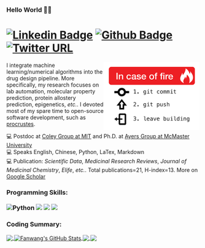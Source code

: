 ### Hello World 🐱‍💻

# [![Linkedin Badge](https://img.shields.io/badge/-LinkedIn-0077B5?style=flat&logo=Linkedin&logoColor=white&link=https://www.linkedin.com/in/fanwang-meng-3687a6a2/?locale=en_US)](https://www.linkedin.com/in/fanwang-meng-3687a6a2/?locale=en_US)  [![Github Badge](https://img.shields.io/badge/-Github-242A2D?style=flat&logo=Github&logoColor=white&link=https://github.com/FanwangM/)](https://github.com/FanwangM/)  [![Twitter URL](https://img.shields.io/twitter/url?url=https%3A%2F%2Ftwitter.com%2FFanwangMeng)](https://twitter.com/FanwangMeng)

<img src="./git_fire.png" min-width="267px" max-width="267px" width="250px" align="right" alt="Logo git_fire png">

<p align="left">

I integrate machine learning/numerical algorithms into the drug design
pipeline. More specifically, my research focuses on lab automation, molecular property prediction, protein allostery prediction, epigenetics, *etc.*. I devoted most of my spare time to open-source software development, such as
[procrustes](https://github.com/theochem/procrustes).
<br>

💻 Postdoc at [Coley Group at MIT](https://coley.mit.edu/) and Ph.D. at [Ayers Group at McMaster University](https://www.chemistry.mcmaster.ca/ayers/index.html) <br>
💻 Speaks English, Chinese, Python, LaTex, Markdown<br>
💻 Publication: *Scientific Data*, *Medicinal Research Reviews*, *Journal of Medicinal Chemistry*,
*Elife*, *etc.*. Total publications=21,
H-index=13. More on [Google Scholar](https://scholar.google.ca/citations?user=5Xk8ab8AAAAJ&hl=en)<br>
</p>

### Programming Skills: <br/> <br/> ![Python](https://img.shields.io/badge/-Python-0077B5?style=flat&logoColor=white&logo=python)  ![](https://img.shields.io/badge/Shell-Bash-informational?style=flat&logo=gnu-bash&logoColor=white&color=blueviolet)  ![](https://img.shields.io/badge/GitHub-Git-informational?style=flat&logo=git&logoColor=white&color=blueviolet)  ![](https://img.shields.io/badge/OS-Linux-informational?style=flat&logo=linux&logoColor=white&color=blueviolet)<br/>


### Coding Summary:


<a href="https://github.com/FanwangM/FanwangM">
  <img align="center" src="https://github-readme-stats-sigma-five.vercel.app/api/top-langs/?username=FanwangM&hide=html,tex,jupyter%20notebook&title_color=ffffff&text_color=c9cacc&icon_color=blueviolet&bg_color=1d1f21&langs_count=3" />
</a>
<a href="https://github.com/FanwangM/FanwangM">
  <img align="center" src="https://github-readme-stats-sigma-five.vercel.app/api?username=FanwangM&show_icons=true&line_height=27&count_private=true&title_color=ffffff&text_color=c9cacc&icon_color=blueviolet&bg_color=1d1f21" alt="Fanwang's GitHub Stats" />
</a>

<a href="https://github.com/theochem/procrustes">
  <img align="center" src="https://github-readme-stats-sigma-five.vercel.app/api/pin/?username=theochem&repo=procrustes&title_color=ffffff&text_color=c9cacc&icon_color=blueviolet&bg_color=1d1f21" />
</a>


<a href="https://github.com/theochem/iodata">
  <img align="center" src="https://github-readme-stats-sigma-five.vercel.app/api/pin/?username=theochem&repo=iodata&title_color=ffffff&text_color=c9cacc&icon_color=blueviolet&bg_color=1d1f21" />
</a>

<!-- <a href="https://github.com/theochem/B3clf">
  <img align="center" src="https://github-readme-stats-sigma-five.vercel.app/api/pin/?username=theochem&repo=B3clf&title_color=ffffff&text_color=c9cacc&icon_color=blueviolet&bg_color=1d1f21" />
</a>

<a href="https://github.com/theochem/B3DB">
  <img align="center" src="https://github-readme-stats-dyipt0l08-fanwangm.vercel.app/api/pin/?username=theochem&repo=B3DB&title_color=ffffff&text_color=c9cacc&icon_color=blueviolet&bg_color=1d1f21" />
</a> -->
